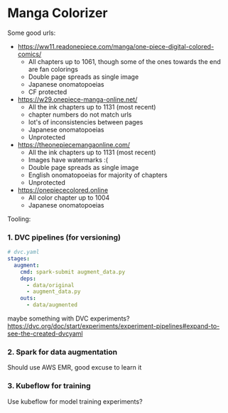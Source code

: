 # Manga Colorizer

Some good urls:

- https://ww11.readonepiece.com/manga/one-piece-digital-colored-comics/
    - All chapters up to 1061, though some of the ones towards the end are fan colorings
    - Double page spreads as single image
    - Japanese onomatopoeias
    - CF protected
- https://w29.onepiece-manga-online.net/
    - All the ink chapters up to 1131 (most recent)
    - chapter numbers do not match urls
    - lot's of inconsistencies between pages
    - Japanese onomatopoeias
    - Unprotected
- https://theonepiecemangaonline.com/
    - All the ink chapters up to 1131 (most recent)
    - Images have watermarks :(
    - Double page spreads as single image
    - English onomatopoeias for majority of chapters
    - Unprotected
- https://onepiececolored.online
    - All color chapter up to 1004
    - Japanese onomatopoeias



Tooling:
### 1. DVC pipelines (for versioning)
```yaml
# dvc.yaml
stages:
  augment:
    cmd: spark-submit augment_data.py
    deps:
      - data/original
      - augment_data.py
    outs:
      - data/augmented
```
maybe something with DVC experiments? https://dvc.org/doc/start/experiments/experiment-pipelines#expand-to-see-the-created-dvcyaml

### 2. Spark for data augmentation
Should use AWS EMR, good excuse to learn it


### 3. Kubeflow for training
Use kubeflow for model training experiments?

